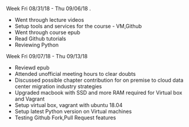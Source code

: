 Week Fri 08/31/18 - Thu 09/06/18 .
* Went through lecture videos
* Setup tools and services for the course - VM,Github
* Went through course epub
* Read Github tutorials
* Reviewing Python

Week Fri 09/07/18 - Thu 09/13/18
* Reviewd epub
* Attended unofficial meeting hours to clear doubts
* Discussed possible chapter contribution for on premise to cloud data center migration industry strategies
* Upgraded macbook with SSD and more RAM required for Virtual box and Vagrant
* Setup virtual box, vagrant with ubuntu 18.04
* Setup latest Python version on Virtual machines
* Testing Github Fork,Pull Request features
